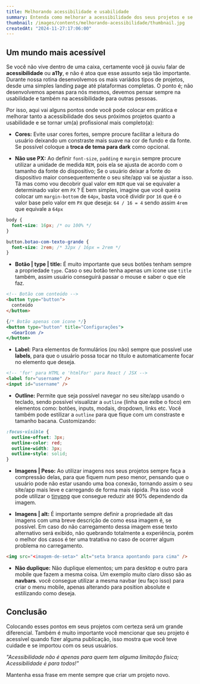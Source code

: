 ```yaml
---
title: Melhorando acessibilidade e usabilidade
summary: Entenda como melhorar a acessibilidade dos seus projetos e se torne um(a) profissional mais completo(a).
thumbnail: /images/contents/melhorando-acessibilidade/thumbnail.jpg
createdAt: "2024-11-27:17:06:00"
---
```


## Um mundo mais acessível

Se você não vive dentro de uma caixa, certamente você já ouviu falar de **acessibilidade** ou **a11y**, e não é atoa que esse assunto seja tão importante. Durante nossa rotina desenvolvemos os mais variádos tipos de projetos, desde uma simples landing page até plataformas completas. O ponto é; não desenvolvemos apenas para nós mesmos, devemos pensar sempre na usabilidade e também na acessibilidade para outras pessoas.

Por isso, aqui vai alguns pontos onde você pode colocar em prática e melhorar tanto a acessibilidade dos seus próximos projetos quanto a usabilidade e se tornar um(a) profissional mais completo(a):

- **Cores:** Evite usar cores fortes, sempre procure facilitar a leitura do usuário deixando um constraste mais suave na cor de fundo e da fonte. Se possível coloque a **troca de tema para dark** como opcional.

- **Não use PX:** Ao definir `font-size`, `padding` e `margin` sempre procure utilizar a unidade de medida `REM`, pois ela se ajusta de acordo com o tamanho da fonte do dispositivo; Se o usuário deixar a fonte do dispositivo maior consequentemente o seu site/app vai se ajustar a isso. Tá mas como vou decobrir qual valor em `REM` que vai se equivaler a determinado valor em `PX` ? É bem simples, imagine que você queira colocar um `margin-bottom` de `64px`, basta você dividir por `16` que é o valor base pelo valor em `PX` que deseja: `64 / 16 = 4` sendo assim `4rem` que equivale a `64px` 

```css
body {
  font-size: 16px; /* ou 100% */
}

button.botao-com-texto-grande {
  font-size: 2rem; /* 32px / 16px = 2rem */
}
```

- **Botão | type | title:** É muito importante que seus botões tenham sempre a propriedade `type`. Caso o seu botão tenha apenas um icone use `title` também, assim usuário conseguirá passar o mouse e saber o que ele faz.

```html
<!-- Botão com conteúdo -->
<button type="button">
  conteúdo
</button>
```
```jsx
{/* Botão apenas com icone */}
<button type="button" title="Configurações">
  <GearIcon />
</button>
```

- **Label:** Para elementos de formulários (ou não) sempre que possível use **labels**, para que o usuário possa tocar no título e automaticamente focar no elemento que deseja.

```html
<!-- 'for' para HTML e 'htmlFor' para React / JSX -->
<label for="username" />
<input id="username" />
```

- **Outline:** Permite que seja possível navegar no seu site/app usando o teclado, sendo possível visualizar a `outline` (linha que exibe o foco) em elementos como: botões, inputs, modais, dropdown, links etc. Você também pode estilizar a `outline` para que fique com um constraste e tamanho bacana.
Customizando:

```css
:focus-visible {
  outline-offset: 3px;
  outline-color: red;
  outline-width: 3px;
  outline-style: solid;
}
```

- **Imagens | Peso:** Ao utilizar imagens nos seus projetos sempre faça a compressão delas, para que fiquem num peso menor, pensando que o usuário pode não estar usando uma boa conexão, tornando assim o seu site/app mais leve e carregando de forma mais rápida. Pra isso você pode utilizar o [tinypng](https://tinypng.com/) que consegue reduzir até 90% dependendo da imagem.

- **Imagens | alt:** É importante sempre definir a propriedade alt das imagens com uma breve descrição de como essa imagem é, se possível. Em caso do não carregamento dessa imagem esse texto alternativo será exibido, não quebrando totalmente a experiência, porém o melhor dos casos é ter uma tratativa no caso de ocorrer algum problema no carregamento.

```html
<img src="<imagem-de-seta>" alt="seta branca apontando para cima" />
```

- **Não duplique:** Não duplique elementos; um para desktop e outro para mobile que fazem a mesma coisa. Um exemplo muito claro disso são as **navbars**. você consegue utilizar a mesma navbar (eu faço isso) para criar o menu mobile, apenas alterando para position absolute e estilizando como deseja.

## Conclusão

Colocando esses pontos em seus projetos com certeza será um grande diferencial. Também é muito importante você mencionar que seu projeto é acessível quando fizer alguma publicação, isso mostra que você teve cuidade e se importou com os seus usuários.

*"Acessibilidade não é apenas para quem tem alguma limitação fisica; Acessibilidade é para todos!"*

Mantenha essa frase em mente sempre que criar um projeto novo.